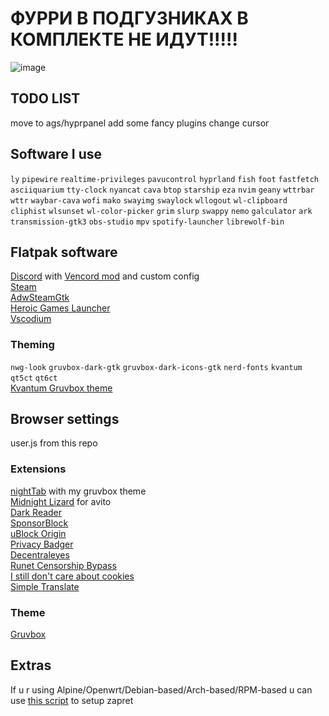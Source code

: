 # ФУРРИ В ПОДГУЗНИКАХ В КОМПЛЕКТЕ НЕ ИДУТ!!!!!

![image](https://github.com/user-attachments/assets/ce07bff0-9b9d-45c1-9b02-248b86e3e475)


## TODO LIST
move to ags/hyprpanel
add some fancy plugins
change cursor

## Software I use 
`ly`
`pipewire`
`realtime-privileges`
`pavucontrol`
`hyprland`
`fish`
`foot`
`fastfetch`
`asciiquarium`
`tty-clock`
`nyancat`
`cava`
`btop`
`starship`
`eza`
`nvim`
`geany`
`wttrbar`
`wttr`
`waybar-cava`
`wofi`
`mako`
`swayimg`
`swaylock`
`wllogout`
`wl-clipboard`
`cliphist`
`wlsunset`
`wl-color-picker`
`grim`
`slurp`
`swappy`
`nemo`
`galculator`
`ark`
`transmission-gtk3`
`obs-studio`
`mpv`
`spotify-launcher`
`librewolf-bin`


## Flatpak software
[Discord](https://flathub.org/apps/com.discordapp.Discord) with [Vencord mod](https://vencord.dev/) and custom config\
[Steam](https://flathub.org/apps/com.valvesoftware.Steam) \
[AdwSteamGtk](https://flathub.org/apps/io.github.Foldex.AdwSteamGtk) \
[Heroic Games Launcher](https://flathub.org/apps/com.heroicgameslauncher.hgl) \
[Vscodium](https://flathub.org/apps/com.vscodium.codium-insiders)

### Theming 
`nwg-look` 
`gruvbox-dark-gtk` 
`gruvbox-dark-icons-gtk`
`nerd-fonts`
`kvantum`
`qt5ct`
`qt6ct` \
[Kvantum Gruvbox theme](https://github.com/TheExacc/Gruvbox-Kvantum)

## Browser settings 
user.js from this repo 

### Extensions 
[nightTab](https://addons.mozilla.org/en-US/firefox/addon/nighttab/) with my gruvbox theme \
[Midnight Lizard](https://addons.mozilla.org/en-US/firefox/addon/midnight-lizard-quantum/?utm_source=addons.mozilla.org&utm_medium=referral&utm_content=search) for avito \
[Dark Reader](https://addons.mozilla.org/en-US/firefox/addon/darkreader/?utm_source=addons.mozilla.org&utm_medium=referral&utm_content=search) \
[SponsorBlock](https://addons.mozilla.org/en-US/firefox/addon/sponsorblock/) \
[uBlock Origin](https://addons.mozilla.org/en-US/firefox/addon/ublock-origin/?utm_source=addons.mozilla.org&utm_medium=referral&utm_content=search) \
[Privacy Badger](https://addons.mozilla.org/en-US/firefox/addon/privacy-badger17/) \
[Decentraleyes](https://addons.mozilla.org/en-US/firefox/addon/decentraleyes/?utm_source=addons.mozilla.org&utm_medium=referral&utm_content=search) \
[Runet Censorship Bypass](https://addons.mozilla.org/en-US/firefox/addon/%D0%BE%D0%B1%D1%85%D0%BE%D0%B4-%D0%B1%D0%BB%D0%BE%D0%BA%D0%B8%D1%80%D0%BE%D0%B2%D0%BE%D0%BA-%D1%80%D1%83%D0%BD%D0%B5%D1%82%D0%B0/?utm_source=addons.mozilla.org&utm_medium=referral&utm_content=search) \
[I still don't care about cookies](https://addons.mozilla.org/en-US/firefox/addon/istilldontcareaboutcookies/?utm_source=addons.mozilla.org&utm_medium=referral&utm_content=search) \
[Simple Translate](https://addons.mozilla.org/en-US/firefox/addon/simple-translate/) 


### Theme
[Gruvbox](https://addons.mozilla.org/en-US/firefox/addon/gruvboxtheme/?utm_source=addons.mozilla.org&utm_medium=referral&utm_content=search)

## Extras
If u r using Alpine/Openwrt/Debian-based/Arch-based/RPM-based u can use [this script](https://github.com/Snowy-Fluffy/zapret.installer) to setup zapret 
